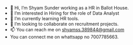 - 👋 Hi, I’m Shyam Sunder working as a HR in Ballot House.
- 👀 I’m interested in Hiring for the role of Data Analyst
- 🌱 I’m currently learning HR tools.
- 💞️ I’m looking to collaborate on recruitment projects.
- 📫 You can reach me on shyamss.389844@gmail.com 
- You can connect me on whattsapp no 7007785663.
<!---
ShyamHR/ShyamHR is a ✨ special ✨ repository because its `README.md` (this file) appears on your GitHub profile.
You can click the Preview link to take a look at your changes.
--->
